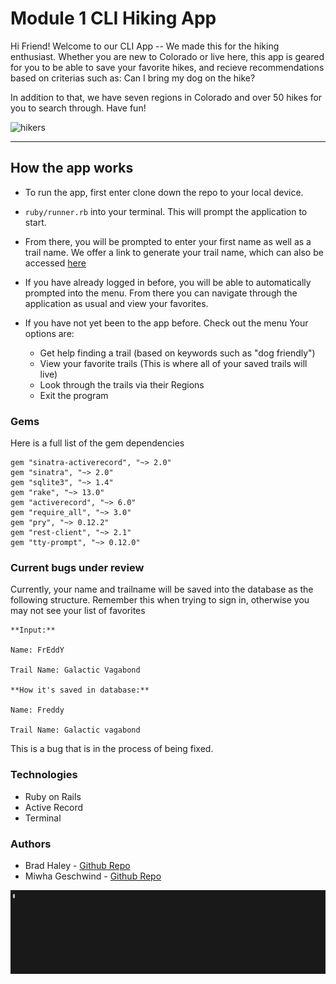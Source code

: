 # Module 1 CLI Hiking App 

Hi Friend! Welcome to our CLI App -- We made this for the hiking enthusiast. Whether you are new to Colorado or live here, this app is geared for you to be able to save your favorite hikes, and recieve recommendations based on criterias such as: Can I bring my dog on the hike? 

In addition to that, we have seven regions in Colorado and over 50 hikes for you to search through. 
Have fun! 

![hikers](https://i.ibb.co/jVjTmk8/hikers.jpg)


---

## How the app works  

* To run the app, first enter clone down the repo to your local device. 
* `ruby/runner.rb` into your terminal. This will prompt the application to start. 

* From there, you will be prompted to enter your first name as well as a trail name. We offer a link to generate your trail name, which can also be accessed [here](https://thetrek.co/trail-name-generator/)

* If you have already logged in before, you will be able to automatically prompted into the menu. From there you can navigate through the application as usual and view your favorites. 

* If you have not yet been to the app before. Check out the menu
    Your options are: 
    * Get help finding a trail (based on keywords such as "dog friendly")
    * View your favorite trails (This is where all of your saved trails will live) 
    * Look through the trails via their Regions 
    * Exit the program 


### Gems 

Here is a full list of the gem dependencies 

```
gem "sinatra-activerecord", "~> 2.0"
gem "sinatra", "~> 2.0"
gem "sqlite3", "~> 1.4"
gem "rake", "~> 13.0"
gem "activerecord", "~> 6.0"
gem "require_all", "~> 3.0"
gem "pry", "~> 0.12.2"
gem "rest-client", "~> 2.1"
gem "tty-prompt", "~> 0.12.0"

```

### Current bugs under review 

Currently, your name and trailname will be saved into the database as the following structure. Remember this when trying to sign in, otherwise you may not see your list of favorites 

```
**Input:**

Name: FrEddY

Trail Name: Galactic Vagabond

**How it's saved in database:**

Name: Freddy 

Trail Name: Galactic vagabond 

```
This is a bug that is in the process of being fixed. 


### Technologies 

* Ruby on Rails 
* Active Record 
* Terminal 


### Authors

* Brad Haley - [Github Repo](https://github.com/bshaley25)
* Miwha Geschwind - [Github Repo](https://github.com/miwhag)


![](CLI_app_1.gif)